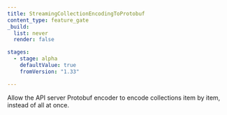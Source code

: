 ```yaml
---
title: StreamingCollectionEncodingToProtobuf
content_type: feature_gate
_build:
  list: never
  render: false

stages:
  - stage: alpha 
    defaultValue: true
    fromVersion: "1.33"

---
```

Allow the API server Protobuf encoder to encode collections item by item, instead of all at once.
